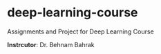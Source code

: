 # deep-learning-course
Assignments and Project for Deep Learning Course

**Instrcutor**: Dr. Behnam Bahrak
